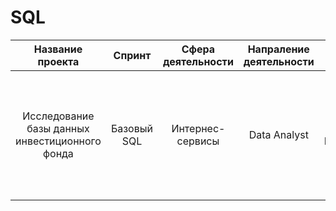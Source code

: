 # SQL

| Название проекта | Спринт | Сфера деятельности | Напраление деятельности | Навыки | Задачи проекта | Описание проекта |
| :--------: | :-------: | :-------: | :-------: | :-------: | :-------: | :-------: |
| Исследование базы данных инвестиционного фонда | Базовый SQL | Интернес-сервисы | Data Analyst| SQL, PySpark, PostgreSQL, nltk| Исследование базы данных, хранящей информацию о пользователях инвестиционного фонда | К базе данных написан ряд запросов разной сложности, на основании которых сделаны выводы о пользователях инвестиционного фонда
